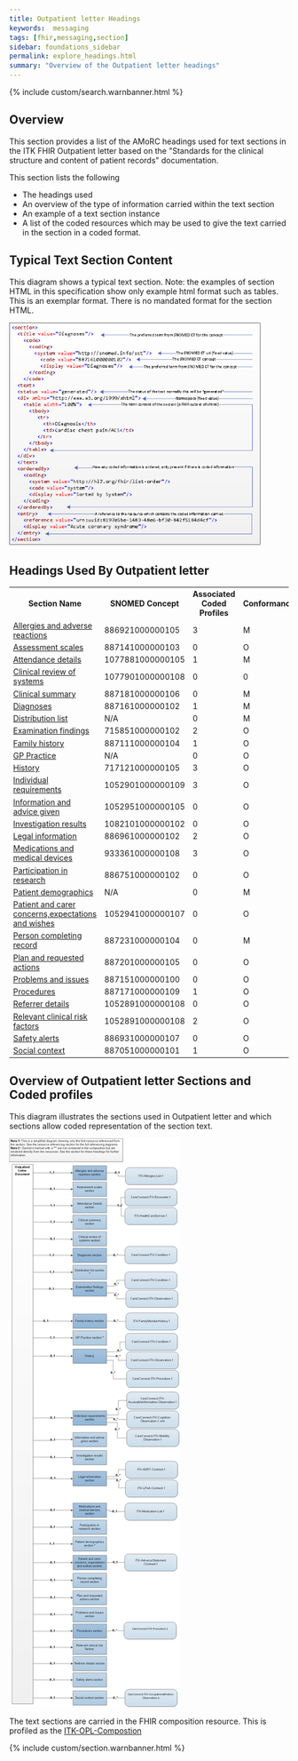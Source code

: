 ```yaml
---
title: Outpatient letter Headings
keywords:  messaging
tags: [fhir,messaging,section]
sidebar: foundations_sidebar
permalink: explore_headings.html
summary: "Overview of the Outpatient letter headings"
---
```


{% include custom/search.warnbanner.html %}

## Overview ##

This section provides a list of the AMoRC headings used for text sections in the ITK FHIR Outpatient letter based on the "Standards for the clinical structure and content of patient records" documentation. 

This section lists the following

- The headings used
- An overview of the type of information carried within the text section
- An example of a text section instance
- A list of the coded resources which may be used to give the text carried in the section in a coded format. 
 
## Typical Text Section Content ##
This diagram shows a typical text section.
Note: the examples of section HTML in this specification show only example html format such as tables. This is an exemplar format. There is no mandated format for the section HTML. 

<img src="images/explore/section_description.png" style="width:90%;max-width: 90%;"/>
 
## Headings Used By Outpatient letter ##

<table>
<tr>
<th>Section Name</th><th>SNOMED Concept</th><th>Associated Coded Profiles</th><th>Conformance</th></tr>
<tr><td><a href="explore_allergies_and_adverse_reactions.html">Allergies and adverse reactions</a></td><td>886921000000105</td><td>3</td><td>M</td></tr>
<tr><td><a href="explore_assessment_scales.html">Assessment scales</a></td><td>887141000000103</td><td>0</td><td>O</td></tr>
<tr><td><a href="explore_attendance_details.html">Attendance details</a></td><td>1077881000000105</td><td>1</td><td>M</td></tr>
<tr><td><a href="explore_clinical_review_of_systems.html">Clinical review of systems</a></td><td>1077901000000108</td><td>0</td><td>0</td></tr>
<tr><td><a href="explore_clinical_summary.html">Clinical summary</a></td><td>887181000000106</td><td>0</td><td>M</td></tr>
<tr><td><a href="explore_diagnosis.html">Diagnoses</a></td><td>887161000000102</td><td>1</td><td>M</td></tr>
<tr><td><a href="explore_distribution_list.html">Distribution list</a></td><td>N/A</td><td>0</td><td>M</td></tr>
<tr><td><a href="explore_examination_findings.html">Examination findings</a></td><td>715851000000102</td><td>2</td><td>O</td></tr>
<tr><td><a href="explore_family_history.html">Family history</a></td><td>887111000000104</td><td>1</td><td>O</td></tr>
<tr><td><a href="explore_gp_practice.html">GP Practice</a></td><td>N/A</td><td>0</td><td>O</td></tr>
<tr><td><a href="explore_history.html">History</a></td><td>717121000000105</td><td>3</td><td>O</td></tr>
<tr><td><a href="explore_individual_reqs.html">Individual requirements</a></td><td>1052901000000109</td><td>3</td><td>O</td></tr>
<tr><td><a href="explore_information_given.html">Information and advice given</a></td><td>1052951000000105</td><td>0</td><td>O</td></tr>
<tr><td><a href="explore_invest_results.html">Investigation results</a></td><td>1082101000000102</td><td>0</td><td>O</td></tr>
<tr><td><a href="explore_legal_info.html">Legal information</a></td><td>886961000000102</td><td>2</td><td>O</td></tr>
<tr><td><a href="explore_medication.html">Medications and medical devices</a></td><td>933361000000108</td><td>3</td><td>O</td></tr>
<tr><td><a href="explore_part_research.html">Participation in research</a></td><td>886751000000102</td><td>0</td><td>O</td></tr>
<tr><td><a href="explore_patient_demographics.html">Patient demographics</a></td><td>N/A</td><td>0</td><td>M</td></tr>
<tr><td><a href="explore_pat_care_concerns.html">Patient and carer concerns,expectations and wishes</a></td><td>1052941000000107</td><td>0</td><td>O</td></tr>
<tr><td><a href="explore_per_com_record.html">Person completing record</a></td><td>887231000000104</td><td>0</td><td>M</td></tr>
<tr><td><a href="explore_plan_req_actions.html">Plan and requested actions</a></td><td>887201000000105</td><td>0</td><td>O</td></tr>
<tr><td><a href="explore_problems_and_issues.html">Problems and issues</a></td><td>887151000000100</td><td>0</td><td>O</td></tr>
<tr><td><a href="explore_procedures.html">Procedures</a></td><td>887171000000109</td><td>1</td><td>O</td></tr>
<tr><td><a href="explore_referrer.html">Referrer details</a></td><td>1052891000000108</td><td>0</td><td>O</td></tr>
<tr><td><a href="explore_relevant_clinical_risk_factors.html">Relevant clinical risk factors</a></td><td>1052891000000108</td><td>2</td><td>O</td></tr>
<tr><td><a href="explore_safety_alerts.html">Safety alerts</a></td><td>886931000000107</td><td>0</td><td>O</td></tr>
<tr><td><a href="explore_social_context.html">Social context</a></td><td>887051000000101</td><td>1</td><td>O</td></tr>
</table>



## Overview of Outpatient letter Sections and Coded profiles ##
This diagram illustrates the sections used in Outpatient letter and which sections allow coded representation of the section text. 


<img src="images/explore/OPL_composition_overview.png" style="height:90%;max-height: 90%;"/>



The text sections are carried in the FHIR composition resource. 
This is profiled as the [ITK-OPL-Compostion](https://fhir.nhs.uk/STU3/StructureDefinition/ITK-OPL-Composition-1)


{% include custom/section.warnbanner.html %}

